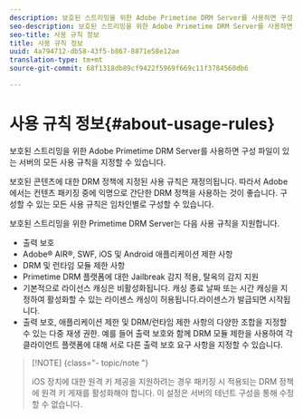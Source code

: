 ```yaml
---
description: 보호된 스트리밍을 위한 Adobe Primetime DRM Server를 사용하면 구성 파일이 있는 서버의 모든 사용 규칙을 지정할 수 있습니다.
seo-description: 보호된 스트리밍을 위한 Adobe Primetime DRM Server를 사용하면 구성 파일이 있는 서버의 모든 사용 규칙을 지정할 수 있습니다.
seo-title: 사용 규칙 정보
title: 사용 규칙 정보
uuid: 4a794712-db58-43f5-b867-8871e58e12ae
translation-type: tm+mt
source-git-commit: 68f1318db89cf9422f5969f669c11f3784560db6

---
```



# 사용 규칙 정보{#about-usage-rules}

보호된 스트리밍을 위한 Adobe Primetime DRM Server를 사용하면 구성 파일이 있는 서버의 모든 사용 규칙을 지정할 수 있습니다.

보호된 콘텐츠에 대한 DRM 정책에 지정된 사용 규칙은 재정의됩니다. 따라서 Adobe에서는 컨텐츠 패키징 중에 익명으로 간단한 DRM 정책을 사용하는 것이 좋습니다. 구성할 수 있는 모든 사용 규칙은 임차인별로 구성할 수 있습니다.

보호된 스트리밍을 위한 Primetime DRM Server는 다음 사용 규칙을 지원합니다.

* 출력 보호
* Adobe® AIR®, SWF, iOS 및 Android 애플리케이션 제한 사항
* DRM 및 런타임 모듈 제한 사항
* Primetime DRM 플랫폼에 대한 Jailbreak 감지 적용, 탈옥의 감지 지원
* 기본적으로 라이선스 캐싱은 비활성화됩니다. 캐싱 종료 날짜 또는 시간 캐싱을 지정하여 활성화할 수 있는 라이센스 캐싱이 허용됩니다.라이센스가 발급되면 시작됩니다.
* 출력 보호, 애플리케이션 제한 및 DRM/런타임 제한 사항의 다양한 조합을 지정할 수 있는 다중 재생 권한. 예를 들어 출력 보호와 함께 DRM 모듈 제한을 사용하여 각 클라이언트 플랫폼에 대해 서로 다른 출력 보호 요구 사항을 지정할 수 있습니다.

>[!NOTE] {class=&quot;- topic/note &quot;}
>
>iOS 장치에 대한 원격 키 제공을 지원하려는 경우 패키징 시 적용되는 DRM 정책에 원격 키 게재를 활성화해야 합니다. 이 설정은 서버의 테넌트 구성을 통해 수정할 수 없습니다.

